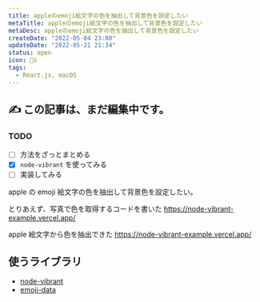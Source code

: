 ```yaml
---
title: appleのemoji絵文字の色を抽出して背景色を設定したい
metaTitle: appleのemoji絵文字の色を抽出して背景色を設定したい
metaDesc: appleのemoji絵文字の色を抽出して背景色を設定したい
createDate: "2022-05-04 23:00"
updateDate: "2022-05-21 21:34"
status: open
icon: 🤹‍♀️
tags:
  - React.js, macOS
---
```


## ✍️ この記事は、まだ編集中です。

### TODO

- [ ] 方法をざっとまとめる
- [x] `node-vibrant` を使ってみる
- [ ] 実装してみる

apple の emoji 絵文字の色を抽出して背景色を設定したい。

とりあえず、写真で色を取得するコードを書いた
https://node-vibrant-example.vercel.app/

apple 絵文字から色を抽出できた
https://node-vibrant-example.vercel.app/

## 使うライブラリ

- [node-vibrant](https://github.com/Vibrant-Colors/node-vibrant)
- [emoji-data](https://github.com/iamcal/emoji-data)
